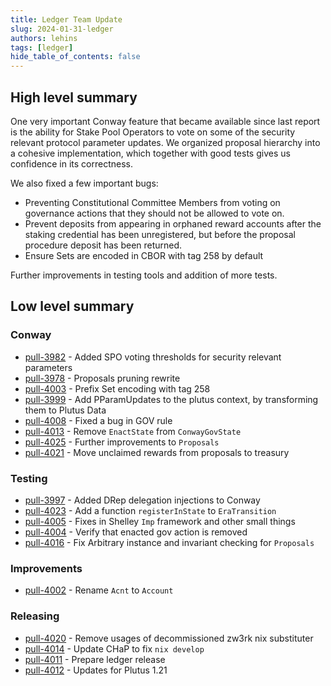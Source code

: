 ```yaml
---
title: Ledger Team Update
slug: 2024-01-31-ledger
authors: lehins
tags: [ledger]
hide_table_of_contents: false
---
```


## High level summary

One very important Conway feature that became available since last report is the ability
for Stake Pool Operators to vote on some of the security relevant protocol parameter
updates. We organized proposal hierarchy into a cohesive implementation, which together
with good tests gives us confidence in its correctness.

We also fixed a few important bugs:

* Preventing Constitutional Committee Members from voting on governance actions that they
  should not be allowed to vote on.
* Prevent deposits from appearing in orphaned reward accounts after the staking credential
  has been unregistered, but before the proposal procedure deposit has been returned.
* Ensure Sets are encoded in CBOR with tag 258 by default

Further improvements in testing tools and addition of more tests.

## Low level summary

### Conway

* [pull-3982] - Added SPO voting thresholds for security relevant parameters
* [pull-3978] - Proposals pruning rewrite
* [pull-4003] - Prefix Set encoding with tag 258
* [pull-3999] - Add PParamUpdates to the plutus context, by transforming them to Plutus Data
* [pull-4008] - Fixed a bug in GOV rule
* [pull-4013] - Remove `EnactState` from `ConwayGovState`
* [pull-4025] - Further improvements to `Proposals`
* [pull-4021] - Move unclaimed rewards from proposals to treasury

### Testing

* [pull-3997] - Added DRep delegation injections to Conway
* [pull-4023] - Add a function `registerInState` to `EraTransition`
* [pull-4005] - Fixes in Shelley `Imp` framework and other small things
* [pull-4004] - Verify that enacted gov action is removed
* [pull-4016] - Fix Arbitrary instance and invariant checking for `Proposals`

### Improvements

* [pull-4002] - Rename `Acnt` to `Account`

### Releasing

* [pull-4020] - Remove usages of decommissioned zw3rk nix substituter
* [pull-4014] - Update CHaP to fix `nix develop`
* [pull-4011] - Prepare ledger release
* [pull-4012] - Updates for Plutus 1.21

[pull-3982]: https://github.com/IntersectMBO/cardano-ledger/pull/3982
[pull-3997]: https://github.com/IntersectMBO/cardano-ledger/pull/3997
[pull-3978]: https://github.com/IntersectMBO/cardano-ledger/pull/3978
[pull-4003]: https://github.com/IntersectMBO/cardano-ledger/pull/4003
[pull-3999]: https://github.com/IntersectMBO/cardano-ledger/pull/3999
[pull-4012]: https://github.com/IntersectMBO/cardano-ledger/pull/4012
[pull-4008]: https://github.com/IntersectMBO/cardano-ledger/pull/4008
[pull-4011]: https://github.com/IntersectMBO/cardano-ledger/pull/4011
[pull-4014]: https://github.com/IntersectMBO/cardano-ledger/pull/4014
[pull-4020]: https://github.com/IntersectMBO/cardano-ledger/pull/4020
[pull-4002]: https://github.com/IntersectMBO/cardano-ledger/pull/4002
[pull-4005]: https://github.com/IntersectMBO/cardano-ledger/pull/4005
[pull-4016]: https://github.com/IntersectMBO/cardano-ledger/pull/4016
[pull-4004]: https://github.com/IntersectMBO/cardano-ledger/pull/4004
[pull-4013]: https://github.com/IntersectMBO/cardano-ledger/pull/4013
[pull-4025]: https://github.com/IntersectMBO/cardano-ledger/pull/4025
[pull-4021]: https://github.com/IntersectMBO/cardano-ledger/pull/4021
[pull-4023]: https://github.com/IntersectMBO/cardano-ledger/pull/4023
